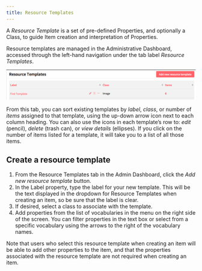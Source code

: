 ```yaml
---
title: Resource Templates
---
```


A *Resource Template* is a set of pre-defined Properties, and optionally a Class, to guide Item creation and interpretation of Properties. 

Resource templates are managed in the Administrative Dashboard, accessed through the left-hand navigation under the tab label *Resource Templates*. 

![Basic view of resource templates tab, showing the column titles and one template](contentfiles/templates1.png)

From this tab, you can sort existing templates by *label*, *class*, or number of *items* assigned to that template, using the up-down arrow icon next to each column heading. You can also use the icons in each template’s row to: *edit* (pencil), *delete* (trash can), or *view details* (ellipses). If you click on the number of items listed for a template, it will take you to a list of all those items. 

## Create a resource template
1. From the Resource Templates tab in the Admin Dashboard, click the *Add new resource template* button.
1. In the Label property, type the label for your new template. This will be the text displayed in the dropdown for Resource Templates when creating an item, so be sure that the label is clear.
1. If desired, select a class to associate with the template.
1. Add properties from the list of vocabularies in the menu on the right side of the screen. You can filter properties in the text box or select from a specific vocabulary using the arrows to the right of the vocabulary names. 

Note that users who select this resource template when creating an item will be able to add other properties to the item, and that the properties associated with the resource template are not required when creating an item.



